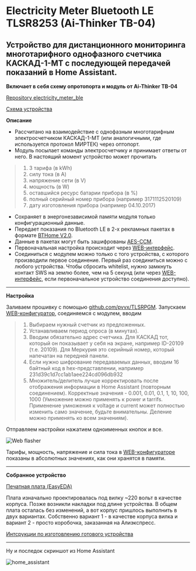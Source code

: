 # Electricity Meter Bluetooth LE TLSR8253 (Ai-Thinker TB-04)

## Устройство для дистанционного мониторинга многотарифного однофазного счетчика КАСКАД-1-МТ с последующей передачей показаний в Home Assistant.

**Включает в себя схему опротопорта и модуль от Ai-Thinker TB-04**

[Repository electricity_meter_ble](https://github.com/slacky1965/electricity_meter_ble)

[Схема устройства](https://raw.githubusercontent.com/slacky1965/electricity_meter_ble/main/doc/Schematic_Electricity_meter.jpg)

**Описание**

* Рассчитано на взаимодействие с однофазным многотарифным электросчетчиком КАСКАД-1-МТ (или аналогичными, где используется протокол МИРТЕК) через оптопорт.
* Модуль посылает команды электросчетчику и принимает ответы от него. В настоящий момент устройство может прочитать

> 1. 3 тарифа (в kWh)
> 2. силу тока (в A)
> 3. напряжение сети (в V)
> 4. мощность (в W)
> 5. оставшийся ресурс батарии прибора (в %)
> 6. полный серийный номер прибора (например 3171112520109)
> 7. дату изготовления прибора (например 04.10.2017)

* Сохраняет в энергонезависимой памяти модуля только конфигурационный данные.
* Передает показания по Bluetooth LE в 2-х рекламных пакетах в формате [BTHome V2.0](https://bthome.io/format/).
* Данные в пакетах могут быть зашифрованы [AES-CCM](https://bthome.io/encryption/).
* Первоначальная настройка происходит через [WEB-интерфейс](https://slacky1965.github.io/ble_utils/ElectricityMeterConfig.html). 
* Соединиться с модулем можно только с того устройства, с которого производили первое соединение. Первый раз соединиться можно с любого устройства. Чтобы сбросить whitelist, нужно замкнуть контакт SWS на землю более, чем на 5 секунд (или через [WEB-интерфейс](https://slacky1965.github.io/ble_utils/ElectricityMeterConfig.html), если первоначальное устройство соединения доступно).

---

**Настройка**

Заливаем прошивку с помощью [github.com/pvvx/TLSRPGM](https://github.com/pvvx/TLSRPGM). Запускаем [WEB-конфигуратор](https://slacky1965.github.io/ble_utils/ElectricityMeterConfig.html), соединяемся с модулем, вводим 

> 1. Выбираем нужный счетчик из предложенных.
> 2. Устанавливаем период опроса (в минутах).
> 3. Вводим обязательно адрес счетчика. Для КАСКАД тот, который он показывает у себя на экране, например ID-20109 (т.е. 20109). Для Меркурия это серийный номер, который напечатан на передней панели.
> 4. Если нужно шифрование передаваемых данных, вводим 16 байтный код в hex-представлении, например 231d39c1d7cc1ab1aee224cd096db932
> 5. Множитель/делитель лучше корректировать после отображения информации в Home Assistant (повторным соединением). Корректные значения - 0.001, 0.01, 0.1, 1, 10, 100, 1000 (Умножение можно применять к power и tarrifs. Применение умножения к voltage и current может полностью изменить само значение, будьте внимательны. Деление можно применять ко всем значениям).

Отправляем настройки нажатием одноименных кнопок и все.

<img src="https://raw.githubusercontent.com/slacky1965/electricity_meter_ble/main/doc/images/config_html.jpg" alt="Web flasher"/>

Тарифы, мощность, напряжение и сила тока в [WEB-конфигураторе](https://slacky1965.github.io/ble_utils/ElectricityMeterConfig.html) показаны в абсолютных значениях, как они хранятся в памяти.

---

**Собранное устройство**

[Печатная плата (EasyEDA)](https://oshwlab.com/slacky/electricity_meter)

Плата изначально проектировалась под вилку ~220 вольт в качестве корпуса. Позже возникли накладки под длине устройства. В общем плата осталась без изменений, а вот корпус пришлось выполнить в двух вариантах. Собственно вариант 1 - в качестве корпуса вилка и вариант 2 - просто коробочка, заказанная на Алиэкспресс.

[Интсрукции по изготовлению готового устройства](https://github.com/slacky1965/electricity_meter_ble/tree/main/doc/device#electricity-meter-bluetooth-le-tlsr8253-ai-thinker-tb-04)

---

Ну и последок скриншот из Home Assistant

<img src="https://raw.githubusercontent.com/slacky1965/electricity_meter_ble/main/doc/images/home_assistant.jpg" alt="home_assistant"/>


